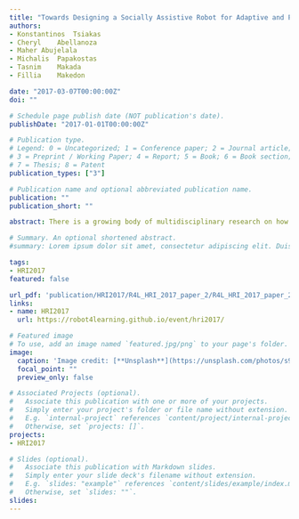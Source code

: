 ```yaml
---
title: "Towards Designing a Socially Assistive Robot for Adaptive and Personalized Cognitive Training"
authors:
- Konstantinos	Tsiakas		
- Cheryl	Abellanoza	
- Maher	Abujelala				
- Michalis	Papakostas	
- Tasnim	Makada	
- Fillia	Makedon

date: "2017-03-07T00:00:00Z"
doi: ""

# Schedule page publish date (NOT publication's date).
publishDate: "2017-01-01T00:00:00Z"

# Publication type.
# Legend: 0 = Uncategorized; 1 = Conference paper; 2 = Journal article;
# 3 = Preprint / Working Paper; 4 = Report; 5 = Book; 6 = Book section;
# 7 = Thesis; 8 = Patent
publication_types: ["3"]

# Publication name and optional abbreviated publication name.
publication: ""
publication_short: ""

abstract: There is a growing body of multidisciplinary research on how robotic systems can be deployed in education and training by providing personalized tutoring session to the user. Socially Assistive Robotics (SAR) is an efficient tool for educational and health-care purposes. In this work, we present our SAR system for personalized and adaptive cognitive training. More specifically, we present the sequence learning task that provides measures for executive function assessment, which may indicate learning or even behavior disabilities in children. This work outlines the designing and evaluation process of such a system, including data collection and analysis. The long-term goal of this research is to develop interactive machine learning methods towards the design of an adaptive SAR system that provides a personalized training session by adjusting the session parameters and the robot's behavior to maximize user engagement and performance.

# Summary. An optional shortened abstract.
#summary: Lorem ipsum dolor sit amet, consectetur adipiscing elit. Duis posuere tellus ac convallis placerat. Proin tincidunt magna sed ex sollicitudin condimentum.

tags:
- HRI2017
featured: false

url_pdf: 'publication/HRI2017/R4L_HRI_2017_paper_2/R4L_HRI_2017_paper_2.pdf' 
links:
- name: HRI2017
  url: https://robot4learning.github.io/event/hri2017/

# Featured image
# To use, add an image named `featured.jpg/png` to your page's folder. 
image:
  caption: 'Image credit: [**Unsplash**](https://unsplash.com/photos/s9CC2SKySJM)'
  focal_point: ""
  preview_only: false

# Associated Projects (optional).
#   Associate this publication with one or more of your projects.
#   Simply enter your project's folder or file name without extension.
#   E.g. `internal-project` references `content/project/internal-project/index.md`.
#   Otherwise, set `projects: []`.
projects:
- HRI2017

# Slides (optional).
#   Associate this publication with Markdown slides.
#   Simply enter your slide deck's filename without extension.
#   E.g. `slides: "example"` references `content/slides/example/index.md`.
#   Otherwise, set `slides: ""`.
slides:
---
```



